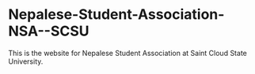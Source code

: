 # Nepalese-Student-Association-NSA--SCSU
This is the website for Nepalese Student Association at Saint Cloud State University.
